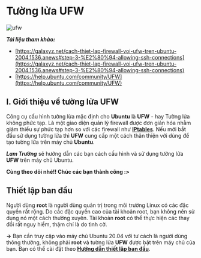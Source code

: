 # Tường lửa UFW

![ufw](https://user-images.githubusercontent.com/97789851/156337826-01ccf2f6-c7b3-448a-b9f6-7ef066039c10.png)

***Tài liệu tham khảo:***

* [https://galaxyz.net/cach-thiet-lap-firewall-voi-ufw-tren-ubuntu-2004.1536.anews#step-3-%E2%80%94-allowing-ssh-connections](https://galaxyz.net/cach-thiet-lap-firewall-voi-ufw-tren-ubuntu-2004.1536.anews#step-3-%E2%80%94-allowing-ssh-connections)
* [https://help.ubuntu.com/community/UFW](https://help.ubuntu.com/community/UFW)

## I. Giới thiệu về tường lửa UFW
Công cụ cấu hình tường lửa mặc định cho **Ubuntu** là **UFW** - hay Tường lửa không phức tạp. Là một giao diện quản lý firewall được đơn giản hóa nhằm giảm thiểu sự phức tạp hơn so với các firewall như **[IPtables](https://github.com/LamTruong-Cybersecurity/Firewall/blob/main/IPtables.md)**. Nếu mới bắt đầu sử dụng tường lửa thì **UFW** cung cấp một cách thân thiện với dùng để tạo tường lửa trên máy chủ **Ubuntu**.

***Lam Trường*** sẽ hướng dẫn các bạn cách cấu hình và sử dụng tường lửa **UFW** trên máy chủ Ubuntu.

**Cùng theo dõi nhé!! Chúc các bạn thành công :>**

## Thiết lập ban đầu
Người dùng **root** là người dùng quản trị trong môi trường Linux có các đặc quyền rất rộng. Do các đặc quyền cao của tài khoản root, bạn không nên sử dụng nó một cách thường xuyên. Tài khoản **root** có thể thực hiện các thay đổi rất nguy hiểm, thậm chí là do tình cờ.

**->** Bạn cần truy cập vào máy chủ Ubuntu 20.04 với tư cách là người dùng thông thường, không phải **root** và tường lửa **UFW** được bật trên máy chủ của bạn. Bạn có thể cài đặt theo **[Hướng dẫn thiết lập ban đầu](https://github.com/LamTruong-Cybersecurity/LEMP-Stack/blob/master/LEMP_Ubuntu20.04.md)**.
